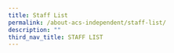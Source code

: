 ```yaml
---
title: Staff List
permalink: /about-acs-independent/staff-list/
description: ""
third_nav_title: STAFF LIST
---
```

